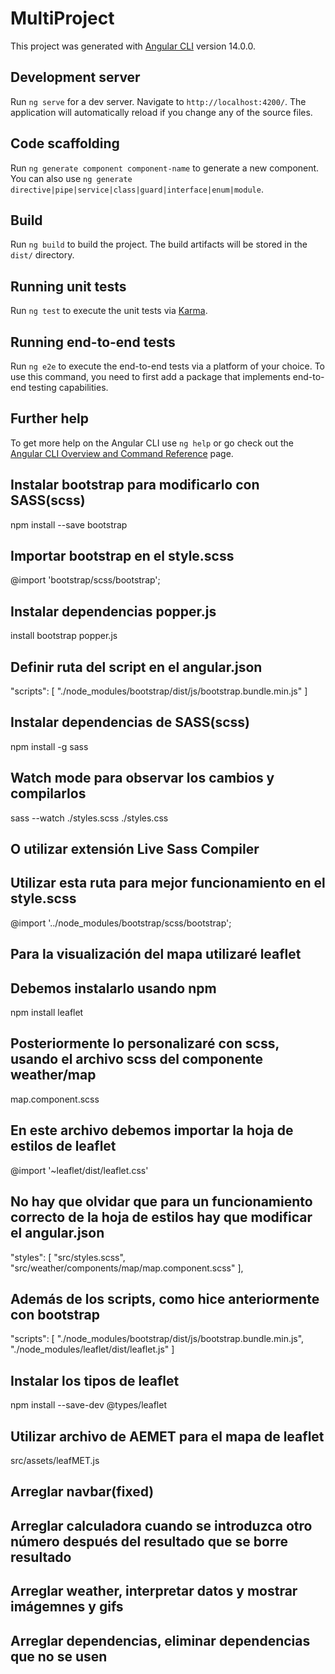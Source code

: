 # MultiProject

This project was generated with [Angular CLI](https://github.com/angular/angular-cli) version 14.0.0.

## Development server

Run `ng serve` for a dev server. Navigate to `http://localhost:4200/`. The application will automatically reload if you change any of the source files.

## Code scaffolding

Run `ng generate component component-name` to generate a new component. You can also use `ng generate directive|pipe|service|class|guard|interface|enum|module`.

## Build

Run `ng build` to build the project. The build artifacts will be stored in the `dist/` directory.

## Running unit tests

Run `ng test` to execute the unit tests via [Karma](https://karma-runner.github.io).

## Running end-to-end tests

Run `ng e2e` to execute the end-to-end tests via a platform of your choice. To use this command, you need to first add a package that implements end-to-end testing capabilities.

## Further help

To get more help on the Angular CLI use `ng help` or go check out the [Angular CLI Overview and Command Reference](https://angular.io/cli) page.

## Instalar bootstrap para modificarlo con SASS(scss)
npm install --save bootstrap

## Importar bootstrap en el style.scss
@import 'bootstrap/scss/bootstrap';

## Instalar dependencias popper.js
install bootstrap popper.js

## Definir ruta del script en el angular.json
"scripts": [
              "./node_modules/bootstrap/dist/js/bootstrap.bundle.min.js"
            ]

## Instalar dependencias de SASS(scss)
npm install -g sass

## Watch mode para observar los cambios y compilarlos
sass --watch ./styles.scss ./styles.css

## O utilizar extensión Live Sass Compiler
## Utilizar esta ruta para mejor funcionamiento en el style.scss
@import '../node_modules/bootstrap/scss/bootstrap';

## Para la visualización del mapa utilizaré leaflet
## Debemos instalarlo usando npm
npm install leaflet

## Posteriormente lo personalizaré con scss, usando el archivo scss del componente weather/map
map.component.scss

## En este archivo debemos importar la hoja de estilos de leaflet
@import '~leaflet/dist/leaflet.css'

## No hay que olvidar que para un funcionamiento correcto de la hoja de estilos hay que modificar el angular.json
"styles": [
              "src/styles.scss",
              "src/weather/components/map/map.component.scss"
            ],

## Además de los scripts, como hice anteriormente con bootstrap
"scripts": [
              "./node_modules/bootstrap/dist/js/bootstrap.bundle.min.js",
              "./node_modules/leaflet/dist/leaflet.js"
            ]

## Instalar los tipos de leaflet
npm install --save-dev @types/leaflet

## Utilizar archivo de AEMET para el mapa de leaflet
src/assets/leafMET.js


## Arreglar navbar(fixed) 

## Arreglar calculadora cuando se introduzca otro número después del resultado que se borre resultado

## Arreglar weather, interpretar datos y mostrar imágemnes y gifs

## Arreglar dependencias, eliminar dependencias que no se usen

